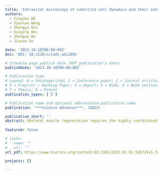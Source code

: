 ```yaml
---
title: 'Intravital microscopy of satellite cell dynamics and their interaction with myeloid cells during skeletal muscle regeneration'
authors:
  - Yingzhu HE
  - Youshan Heng
  - Zhongya Qin
  - Xiuqing Wei
  - Zhenguo Wu
  - Jianan Qu

date: '2023-10-18T00:00:00Z'
doi: 'DOI: 10.1126/sciadv.adi1891'

# Schedule page publish date (NOT publication's date).
publishDate: '2023-10-18T00:00:00Z'

# Publication type.
# Legend: 0 = Uncategorized; 1 = Conference paper; 2 = Journal article;
# 3 = Preprint / Working Paper; 4 = Report; 5 = Book; 6 = Book section;
# 7 = Thesis; 8 = Patent
publication_types: ['2']

# Publication name and optional abbreviated publication name.
publication: '***Science Advances***, (2023) '

publication_short: ''
abstract: Skeletal muscle regeneration requires the highly coordinated cooperation of muscle satellite cells (MuSCs) with other cellular components. However, due to technical limitations, it remains unclear how MuSCs dynamically interact with non-myogenic cells, especially myeloid cells, in live animals. In this work, we developed a dual-laser multimodal nonlinear optical microscope platform to serve as an effective tool for studying the real-time interaction between MuSCs and non-myogenic cells during the early phase of muscle regeneration. Increased cell volume and mitochondrial mass, cell density, and myotube formation are indicative of MuSCs activation/growth, proliferation, and differentiation, respectively. Using 3D time-lapse imaging on live reporter mice containing both red fluorescence protein (RFP)-labeled macrophages and yellow fluorescence protein (YFP)-labeled MuSCs, and taking advantages of the autofluorescence of reduced nicotinamide adenine dinucleotide (NADH), we monitored the real-time spatiotemporal interaction between RFP+ macrophages/RFP- non-myogenic cells and YFP+ muscle stem/progenitor cells during the activation and the proliferation stages of regeneration. Our results indicated that their cell-cell contact was transient in nature. By inhibiting macrophage infiltration, we further showed that direct cell-cell contact between macrophages and MuSCs was not required for early activation of MuSCs before the proliferation stage. However, decreased macrophage infiltration impeded the proliferation and differentiation of MuSCs and also led to intramuscular fibrosis. Besides, neutrophil depletion in the CCR2 deficient mice did not delay the initial growth of MuSCs. These findings provide a new perspective on myeloid cells’ role during muscle regeneration.
  
featured: false

# links:
# - name: ""
#   url: ""
url_pdf: https://www.biorxiv.org/content/10.1101/2023.02.01.526724v1.full.pdf

projects: []

---
```





